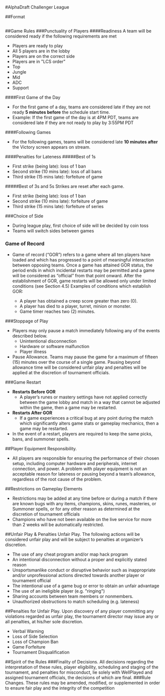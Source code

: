 #AlphaDraft Challenger League

##Format
##

##Game Rules
###Punctuality of Players
####Readiness
A team will be considered ready if the following requirements are met
 - Players are ready to play
 - All 5 players are in the lobby
 - Players are on the correct side
 - Players are in "LCS order"
  - Top
  - Jungle
  - Mid
  - ADC
  - Support

####First Game of the Day
 - For the first game of a day, teams are considered late if they are not ready **5 minutes before** the schedule start time.
 - Example: If the first game of the day is at 4PM PDT, teams are considered late if they are not ready to play by 3:55PM PDT

####Following Games
 - For the following games, teams will be considered late **10 minutes after** the Victory screen appears on stream.
 
####Penalties for Lateness
#####Best of 1s
 - First strike (being late): loss of 1 ban
 - Second strike (10 mins late): loss of all bans
 - Third strike (15 mins late): forfeiture of game

#####Best of 3s and 5s
Strikes are reset after each game.
 - First strike (being late): loss of 1 ban
 - Second strike (10 mins late): forfeiture of game
 - Third strike (15 mins late): forfeiture of series

###Choice of Side
 - During league play, first choice of side will be decided by coin toss
 - Teams will switch sides between games
 
### Game of Record
  - Game of record (“GOR”) refers to a game where all ten players have loaded and which has progressed to a point of meaningful interaction between opposing teams. Once a game has attained GOR status, the period ends in which incidental restarts may be permitted and a game will be considered as “official” from that point onward. After the establishment of GOR, game restarts will be allowed only under limited conditions (see Section 4.5) Examples of conditions which establish GOR:
  
    - A player has obtained a creep score greater than zero (0).
    - A player has died to a player, turret, minion or monster.
    - Game timer reaches two (2) minutes.

###Stoppage of Play
  - Players may only pause a match immediately following any of the events described below.
    - Unintentional disconnection
    - Hardware or software malfunction
    - Player illness
  - Pause Allowance. Teams may pause the game for a maximum of fifteen (15) minutes over the course of a single game. Pausing beyond allowance time will be considered unfair play and penalties will be applied at the discretion of tournament officials.
  
###Game Restart
  - **Restarts Before GOR**
    - A player’s runes or mastery settings have not applied correctly between the game lobby and match in a way that cannot be adjusted within the game, then a game may be restarted.
  - **Restarts After GOR**
    - If a game experiences a critical bug at any point during the match which significantly alters game stats or gameplay mechanics, then a game may be restarted.
  - In the event of a restart, players are required to keep the same picks, bans, and summoner spells.

##Player Equipment Responsibility.
  - All players are responsible for ensuring the performance of their chosen setup, including computer hardware and peripherals, internet connection, and power. A problem with player equipment is not an acceptable reason for lateness or pausing beyond a team’s allowance, regardless of the root cause of the problem.

##Restrictions on Gameplay Elements
 - Restrictions may be added at any time before or during a match if there are known bugs with any items, champions, skins, runes, masteries, or Summoner spells, or for any other reason as determined at the discretion of tournament officials
 - Champions who have not been available on the live service for more than 2 weeks will be automatically restricted.


##Unfair Play & Penalties
Unfair Play. The following actions will be considered unfair play and will be subject to penalties at organizer’s discretion.
 - The use of any cheat program and/or map hack program
 - An intentional disconnection without a proper and explicitly stated reason
 - Unsportsmanlike conduct or disruptive behavior such as inappropriate and/or unprofessional actions directed towards another player or tournament official
 - The intentional use of a game bug or error to obtain an unfair advantage
 - The use of an ineligible player (e.g. "ringing")
 - Sharing accounts between team members or nonmembers.
 - Unauthorized obstructions to match scheduling (e.g. lateness)

##Penalties for Unfair Play.
Upon discovery of any player committing any violations regarded as unfair play, the tournament director may issue any or all penalties, at his/her sole discretion.
 - Verbal Warning
 - Loss of Side Selection
 - Loss of Champion Ban
 - Game Forfeiture
 - Tournament Disqualification

##Spirit of the Rules
###Finality of Decisions.
All decisions regarding the interpretation of these rules, player eligibility, scheduling and staging of the tournament, and penalties for misconduct, lie solely with WellPlayed and assigned tournament officials, the decisions of which are final.
###Rule Changes.
These rules may be amended, modified, or supplemented in order to ensure fair play and the integrity of the competition
